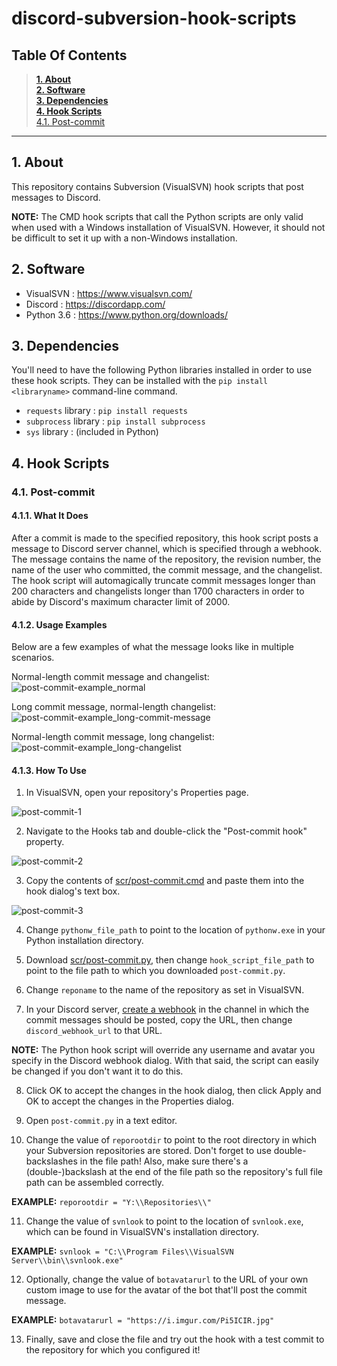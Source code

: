 # discord-subversion-hook-scripts
## Table Of Contents

> [**1. About**](#1)  
[**2. Software**](#2)  
[**3. Dependencies**](#3)  
[**4. Hook Scripts**](#4)  
[4.1. Post-commit](#4_post-commit)  

---

## <a name="1"></a>1. About
This repository contains Subversion (VisualSVN) hook scripts that post messages to Discord.

**NOTE:** The CMD hook scripts that call the Python scripts are only valid when used with a Windows installation of VisualSVN. However, it should not be difficult to set it up with a non-Windows installation.

## <a name="2"></a>2. Software
* VisualSVN : https://www.visualsvn.com/
* Discord : https://discordapp.com/
* Python 3.6 : https://www.python.org/downloads/

## <a name="3"></a>3. Dependencies
You'll need to have the following Python libraries installed in order to use these hook scripts. They can be installed with the `pip install <libraryname>` command-line command.

* `requests` library : `pip install requests`
* `subprocess` library : `pip install subprocess`
* `sys` library : (included in Python)

## <a name="4"></a>4. Hook Scripts
### <a name="4_post-commit"></a>4.1. Post-commit
#### <a name="4_post-commit_1"></a>4.1.1. What It Does
After a commit is made to the specified repository, this hook script posts a message to Discord server channel, which is specified through a webhook. The message contains the name of the repository, the revision number, the name of the user who committed, the commit message, and the changelist. The hook script will automagically truncate commit messages longer than 200 characters and changelists longer than 1700 characters in order to abide by Discord's maximum character limit of 2000.

#### <a name="4_post-commit_2"></a>4.1.2. Usage Examples
Below are a few examples of what the message looks like in multiple scenarios.

Normal-length commit message and changelist:  
![post-commit-example_normal](https://raw.githubusercontent.com/marth8880/discord-subversion-hook-scripts/master/img/post-commit-example_normal.png)

Long commit message, normal-length changelist:  
![post-commit-example_long-commit-message](https://raw.githubusercontent.com/marth8880/discord-subversion-hook-scripts/master/img/post-commit-example_long-commit-message.png)

Normal-length commit message, long changelist:  
![post-commit-example_long-changelist](https://raw.githubusercontent.com/marth8880/discord-subversion-hook-scripts/master/img/post-commit-example_long-changelist.png)

#### <a name="4_post-commit_3"></a>4.1.3. How To Use
1. In VisualSVN, open your repository's Properties page.

![post-commit-1](https://raw.githubusercontent.com/marth8880/discord-subversion-hook-scripts/master/img/post-commit-1.png)  

2. Navigate to the Hooks tab and double-click the "Post-commit hook" property.

![post-commit-2](https://raw.githubusercontent.com/marth8880/discord-subversion-hook-scripts/master/img/post-commit-2.png)  

3. Copy the contents of [scr/post-commit.cmd](https://github.com/marth8880/discord-subversion-hook-scripts/blob/master/scr/post-commit.cmd) and paste them into the hook dialog's text box.

![post-commit-3](https://raw.githubusercontent.com/marth8880/discord-subversion-hook-scripts/master/img/post-commit-3.png)  

4. Change `pythonw_file_path` to point to the location of `pythonw.exe` in your Python installation directory.

5. Download [scr/post-commit.py](https://github.com/marth8880/discord-subversion-hook-scripts/blob/master/scr/post-commit.py), then change `hook_script_file_path` to point to the file path to which you downloaded `post-commit.py`.

6. Change `reponame` to the name of the repository as set in VisualSVN.

7. In your Discord server, [create a webhook](https://support.discordapp.com/hc/en-us/articles/228383668-Intro-to-Webhooks) in the channel in which the commit messages should be posted, copy the URL, then change `discord_webhook_url` to that URL. 

**NOTE:** The Python hook script will override any username and avatar you specify in the Discord webhook dialog. With that said, the script can easily be changed if you don't want it to do this.

8. Click OK to accept the changes in the hook dialog, then click Apply and OK to accept the changes in the Properties dialog.

9. Open `post-commit.py` in a text editor.

10. Change the value of `reporootdir` to point to the root directory in which your Subversion repositories are stored. Don't forget to use double-backslashes in the file path! Also, make sure there's a (double-)backslash at the end of the file path so the repository's full file path can be assembled correctly. 

**EXAMPLE:** `reporootdir = "Y:\\Repositories\\"`

11. Change the value of `svnlook` to point to the location of `svnlook.exe`, which can be found in VisualSVN's installation directory. 

**EXAMPLE:** `svnlook = "C:\\Program Files\\VisualSVN Server\\bin\\svnlook.exe"`

12. Optionally, change the value of `botavatarurl` to the URL of your own custom image to use for the avatar of the bot that'll post the commit message. 

**EXAMPLE:** `botavatarurl = "https://i.imgur.com/Pi5ICIR.jpg"`

13. Finally, save and close the file and try out the hook with a test commit to the repository for which you configured it!
